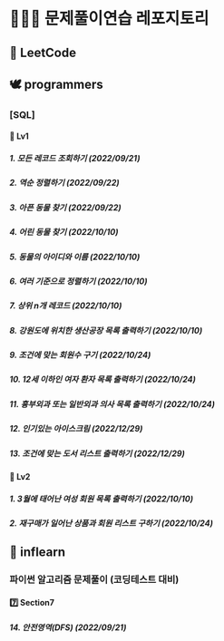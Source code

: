 # 🧑🏻‍💻 문제풀이연습 레포지토리
  
## 📙 LeetCode
  
## 🕊 programmers
### [SQL]
#### 🥉 Lv1
##### 1. 모든 레코드 조회하기 (2022/09/21)
##### 2. 역순 정렬하기 (2022/09/22)
##### 3. 아픈 동물 찾기 (2022/09/22)
##### 4. 어린 동물 찾기 (2022/10/10)
##### 5. 동물의 아이디와 이름 (2022/10/10)
##### 6. 여러 기준으로 정렬하기 (2022/10/10)
##### 7. 상위 n개 레코드 (2022/10/10)
##### 8. 강원도에 위치한 생산공장 목록 출력하기 (2022/10/10)
##### 9. 조건에 맞는 회원수 구기 (2022/10/24)
##### 10. 12세 이하인 여자 환자 목록 출력하기 (2022/10/24)
##### 11. 흉부외과 또는 일반외과 의사 목록 출력하기 (2022/10/24)
##### 12. 인기있는 아이스크림 (2022/12/29)
##### 13. 조건에 맞는 도서 리스트 출력하기 (2022/12/29)

#### 🥈 Lv2
##### 1. 3월에 태어난 여성 회원 목록 출력하기 (2022/10/10)
##### 2. 재구매가 일어난 상품과 회원 리스트 구하기 (2022/10/24)
  
## 🍃 inflearn
### 파이썬 알고리즘 문제풀이 (코딩테스트 대비)
#### 7️⃣ Section7
##### 14. 안전영역(DFS) (2022/09/21)